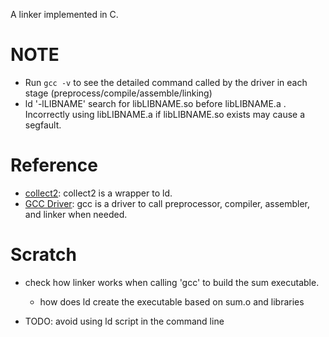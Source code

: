 A linker implemented in C.

# NOTE
- Run `gcc -v` to see the detailed command called by the driver in each stage (preprocess/compile/assemble/linking)
- ld '-lLIBNAME' search for libLIBNAME.so before libLIBNAME.a . Incorrectly using libLIBNAME.a if libLIBNAME.so exists may cause a segfault.

# Reference
- [collect2](https://gcc.gnu.org/onlinedocs/gccint/Collect2.html): collect2 is a wrapper to ld.
- [GCC Driver](http://web.cse.ohio-state.edu/~reeves.92/CSE2421au12/SlidesDay51.pdf): gcc is a driver to call preprocessor, compiler, assembler, and linker when needed.

# Scratch
- check how linker works when calling 'gcc' to build the sum executable.
  - how does ld create the executable based on sum.o and libraries

- TODO: avoid using ld script in the command line
